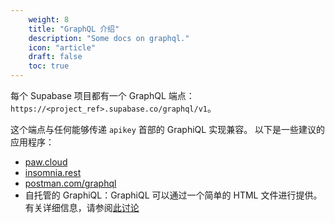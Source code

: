 ```yaml
---
    weight: 8
    title: "GraphQL 介绍"
    description: "Some docs on graphql."
    icon: "article"
    draft: false
    toc: true
---
```


每个 Supabase 项目都有一个 GraphQL 端点： `https://<project_ref>.supabase.co/graphql/v1`。

这个端点与任何能够传递 `apikey` 首部的 GraphiQL 实现兼容。
以下是一些建议的应用程序：

- [paw.cloud](https://paw.cloud)
- [insomnia.rest](https://insomnia.rest)
- [postman.com/graphql](https://www.postman.com/graphql/)
- 自托管的 GraphiQL：GraphiQL 可以通过一个简单的 HTML 文件进行提供。有关详细信息，请参阅[此讨论](https://github.com/supabase/supabase/discussions/6144)


